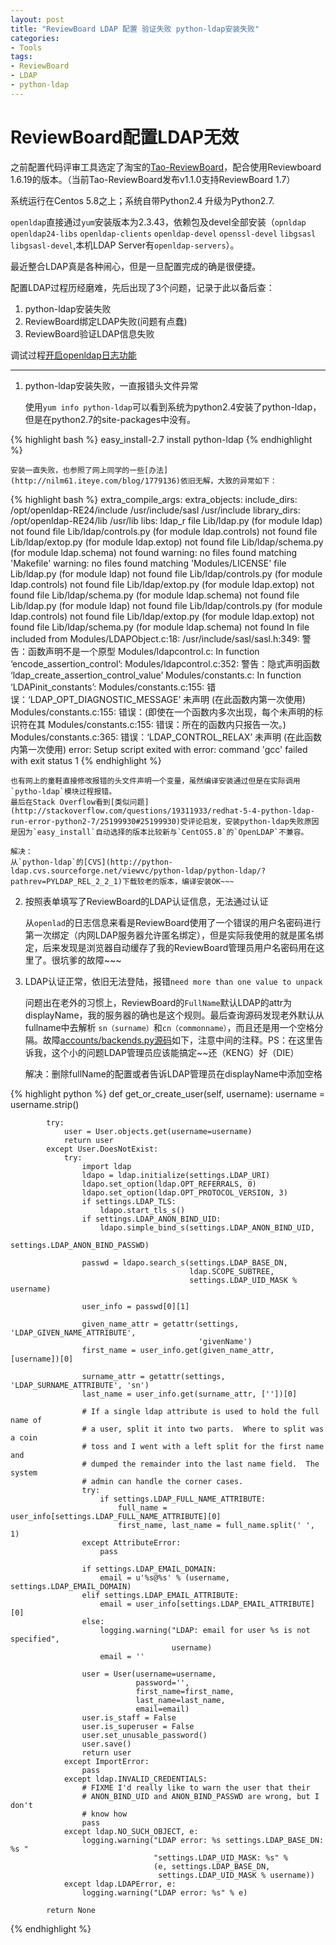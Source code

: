```yaml
---
layout: post
title: "ReviewBoard LDAP 配置 验证失败 python-ldap安装失败"
categories:
- Tools
tags:
- ReviewBoard
- LDAP
- python-ldap
---
```

ReviewBoard配置LDAP无效
======================
之前配置代码评审工具选定了淘宝的[Tao-ReviewBoard](http://code.taobao.org/p/tao-reviewboard/wiki/index/)，配合使用Reviewboard 1.6.19的版本。（当前Tao-ReviewBoard发布v1.1.0支持ReviewBoard 1.7）

系统运行在Centos 5.8之上；系统自带Python2.4 升级为Python2.7.

`openldap`直接通过`yum`安装版本为2.3.43，依赖包及devel全部安装（`opnldap` `openldap24-libs` `openldap-clients` `openldap-devel` `openssl-devel` `libgsasl` `libgsasl-devel`,本机LDAP Server有`openldap-servers`）。

最近整合LDAP真是各种闹心，但是一旦配置完成的确是很便捷。

配置LDAP过程历经磨难，先后出现了3个问题，记录于此以备后查：

1. python-ldap安装失败
2. ReviewBoard绑定LDAP失败(问题有点蠢)
3. ReviewBoard验证LDAP信息失败

调试过程[开启openldap日志功能](http://www.cnblogs.com/moonson/archive/2009/11/06/1597302.html)

-------------------------------------------------

1. python-ldap安装失败，一直报错头文件异常

    使用`yum info python-ldap`可以看到系统为python2.4安装了python-ldap，但是在python2.7的site-packages中没有。

{% highlight bash %}
    easy_install-2.7 install python-ldap
{% endhighlight %}

    安装一直失败，也参照了网上同学的一些[办法](http://nilm61.iteye.com/blog/1779136)依旧无解，大致的异常如下：

{% highlight bash %}
    extra_compile_args: 
    extra_objects: 
    include_dirs: /opt/openldap-RE24/include /usr/include/sasl /usr/include
    library_dirs: /opt/openldap-RE24/lib /usr/lib
    libs: ldap_r
    file Lib/ldap.py (for module ldap) not found
    file Lib/ldap/controls.py (for module ldap.controls) not found
    file Lib/ldap/extop.py (for module ldap.extop) not found
    file Lib/ldap/schema.py (for module ldap.schema) not found
    warning: no files found matching 'Makefile'
    warning: no files found matching 'Modules/LICENSE'
    file Lib/ldap.py (for module ldap) not found
    file Lib/ldap/controls.py (for module ldap.controls) not found
    file Lib/ldap/extop.py (for module ldap.extop) not found
    file Lib/ldap/schema.py (for module ldap.schema) not found
    file Lib/ldap.py (for module ldap) not found
    file Lib/ldap/controls.py (for module ldap.controls) not found
    file Lib/ldap/extop.py (for module ldap.extop) not found
    file Lib/ldap/schema.py (for module ldap.schema) not found
    In file included from Modules/LDAPObject.c:18:
    /usr/include/sasl/sasl.h:349: 警告：函数声明不是一个原型
    Modules/ldapcontrol.c: In function ‘encode_assertion_control’:
    Modules/ldapcontrol.c:352: 警告：隐式声明函数 ‘ldap_create_assertion_control_value’
    Modules/constants.c: In function ‘LDAPinit_constants’:
    Modules/constants.c:155: 错误：‘LDAP_OPT_DIAGNOSTIC_MESSAGE’ 未声明 (在此函数内第一次使用)
    Modules/constants.c:155: 错误：(即使在一个函数内多次出现，每个未声明的标识符在其
    Modules/constants.c:155: 错误：所在的函数内只报告一次。)
    Modules/constants.c:365: 错误：‘LDAP_CONTROL_RELAX’ 未声明 (在此函数内第一次使用)
    error: Setup script exited with error: command 'gcc' failed with exit status 1
{% endhighlight %}

    也有网上的童鞋直接修改报错的头文件声明一个变量，虽然编译安装通过但是在实际调用`pytho-ldap`模块过程报错。
    最后在Stack Overflow看到[类似问题](http://stackoverflow.com/questions/19311933/redhat-5-4-python-ldap-run-error-python2-7/25199930#25199930)受评论启发，安装python-ldap失败原因是因为`easy_install`自动选择的版本比较新与`CentOS5.8`的`OpenLDAP`不兼容。

    解决：
    从`python-ldap`的[CVS](http://python-ldap.cvs.sourceforge.net/viewvc/python-ldap/python-ldap/?pathrev=PYLDAP_REL_2_2_1)下载较老的版本，编译安装OK~~~

2. 按照表单填写了ReviewBoard的LDAP认证信息，无法通过认证

    从`openlad`的日志信息来看是ReviewBoard使用了一个错误的用户名密码进行第一次绑定（内网LDAP服务器允许匿名绑定），但是实际我使用的就是匿名绑定，后来发现是浏览器自动缓存了我的ReviewBoard管理员用户名密码用在这里了。很坑爹的故障~~~
    

3. LDAP认证正常，依旧无法登陆，报错`need more than one value to unpack`

    问题出在老外的习惯上，ReviewBoard的`FullName`默认LDAP的attr为displayName，我的服务器的确也是这个规则。最后查询源码发现老外默认从fullname中去解析 `sn（surname）`和`cn（commonname）`，而且还是用一个空格分隔。故障[accounts/backends.py源码](https://github.com/reviewboard/reviewboard/blob/b23dd1f809583f02a5062778ecf0955b8ed9a299/reviewboard/accounts/backends.py)如下，注意中间的注释。PS：在这里告诉我，这个小的问题LDAP管理员应该能搞定~~还（KENG）好（DIE）
	
	解决：删除fullName的配置或者告诉LDAP管理员在displayName中添加空格
    
{% highlight python %}
        def get_or_create_user(self, username):
            username = username.strip()

            try:
                user = User.objects.get(username=username)
                return user
            except User.DoesNotExist:
                try:
                    import ldap
                    ldapo = ldap.initialize(settings.LDAP_URI)
                    ldapo.set_option(ldap.OPT_REFERRALS, 0)
                    ldapo.set_option(ldap.OPT_PROTOCOL_VERSION, 3)
                    if settings.LDAP_TLS:
                        ldapo.start_tls_s()
                    if settings.LDAP_ANON_BIND_UID:
                        ldapo.simple_bind_s(settings.LDAP_ANON_BIND_UID,
                                            settings.LDAP_ANON_BIND_PASSWD)

                    passwd = ldapo.search_s(settings.LDAP_BASE_DN,
                                            ldap.SCOPE_SUBTREE,
                                            settings.LDAP_UID_MASK % username)

                    user_info = passwd[0][1]

                    given_name_attr = getattr(settings, 'LDAP_GIVEN_NAME_ATTRIBUTE',
                                              'givenName')
                    first_name = user_info.get(given_name_attr, [username])[0]

                    surname_attr = getattr(settings, 'LDAP_SURNAME_ATTRIBUTE', 'sn')
                    last_name = user_info.get(surname_attr, [''])[0]

                    # If a single ldap attribute is used to hold the full name of
                    # a user, split it into two parts.  Where to split was a coin
                    # toss and I went with a left split for the first name and
                    # dumped the remainder into the last name field.  The system
                    # admin can handle the corner cases.
                    try:
                        if settings.LDAP_FULL_NAME_ATTRIBUTE:
                            full_name = user_info[settings.LDAP_FULL_NAME_ATTRIBUTE][0]
                            first_name, last_name = full_name.split(' ', 1)
                    except AttributeError:
                        pass

                    if settings.LDAP_EMAIL_DOMAIN:
                        email = u'%s@%s' % (username, settings.LDAP_EMAIL_DOMAIN)
                    elif settings.LDAP_EMAIL_ATTRIBUTE:
                        email = user_info[settings.LDAP_EMAIL_ATTRIBUTE][0]
                    else:
                        logging.warning("LDAP: email for user %s is not specified",
                                        username)
                        email = ''

                    user = User(username=username,
                                password='',
                                first_name=first_name,
                                last_name=last_name,
                                email=email)
                    user.is_staff = False
                    user.is_superuser = False
                    user.set_unusable_password()
                    user.save()
                    return user
                except ImportError:
                    pass
                except ldap.INVALID_CREDENTIALS:
                    # FIXME I'd really like to warn the user that their
                    # ANON_BIND_UID and ANON_BIND_PASSWD are wrong, but I don't
                    # know how
                    pass
                except ldap.NO_SUCH_OBJECT, e:
                    logging.warning("LDAP error: %s settings.LDAP_BASE_DN: %s "
                                    "settings.LDAP_UID_MASK: %s" %
                                    (e, settings.LDAP_BASE_DN,
                                     settings.LDAP_UID_MASK % username))
                except ldap.LDAPError, e:
                    logging.warning("LDAP error: %s" % e)

            return None
{% endhighlight %}